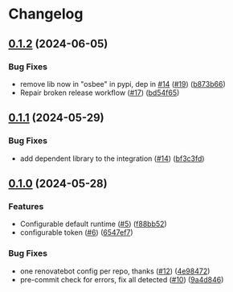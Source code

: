 # Changelog

## [0.1.2](https://github.com/chickenandpork/hass-osbee/compare/v0.1.1...v0.1.2) (2024-06-05)


### Bug Fixes

* remove lib now in "osbee" in pypi, dep in [#14](https://github.com/chickenandpork/hass-osbee/issues/14) ([#19](https://github.com/chickenandpork/hass-osbee/issues/19)) ([b873b66](https://github.com/chickenandpork/hass-osbee/commit/b873b6674ed22634e5440f292907c3f9695e2f20))
* Repair broken release workflow ([#17](https://github.com/chickenandpork/hass-osbee/issues/17)) ([bd54f65](https://github.com/chickenandpork/hass-osbee/commit/bd54f65e55c37d7b4252dbd17b264a37423ba548))

## [0.1.1](https://github.com/chickenandpork/hass-osbee/compare/v0.1.0...v0.1.1) (2024-05-29)


### Bug Fixes

* add dependent library to the integration ([#14](https://github.com/chickenandpork/hass-osbee/issues/14)) ([bf3c3fd](https://github.com/chickenandpork/hass-osbee/commit/bf3c3fdc60e2a7a390ca383b6a6cddd56f864f15))

## [0.1.0](https://github.com/chickenandpork/hass-osbee/compare/v0.0.1...v0.1.0) (2024-05-28)


### Features

* Configurable default runtime ([#5](https://github.com/chickenandpork/hass-osbee/issues/5)) ([f88bb52](https://github.com/chickenandpork/hass-osbee/commit/f88bb52a7deddadc6b8a40f222646a866cd3532c))
* configurable token ([#6](https://github.com/chickenandpork/hass-osbee/issues/6)) ([6547ef7](https://github.com/chickenandpork/hass-osbee/commit/6547ef7e19d07e59290b7a85c13cde004d213bfe))


### Bug Fixes

* one renovatebot config per repo, thanks ([#12](https://github.com/chickenandpork/hass-osbee/issues/12)) ([4e98472](https://github.com/chickenandpork/hass-osbee/commit/4e98472b7f7319caffcfb6bc93517bf5fde779bc))
* pre-commit check for errors, fix all detected ([#10](https://github.com/chickenandpork/hass-osbee/issues/10)) ([9a4d846](https://github.com/chickenandpork/hass-osbee/commit/9a4d8467f7c657a209fae8d6afda36b842395cd0))
